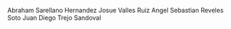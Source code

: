 Abraham Sarellano Hernandez
Josue Valles Ruiz
Angel Sebastian Reveles Soto
Juan Diego Trejo Sandoval
